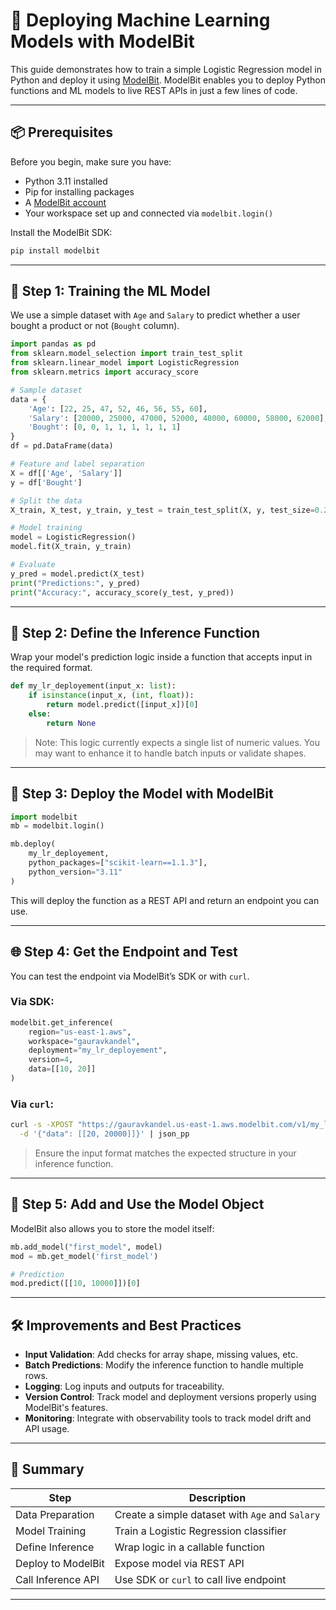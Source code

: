 # 🚀 Deploying Machine Learning Models with ModelBit

This guide demonstrates how to train a simple Logistic Regression model in Python and deploy it using [ModelBit](https://modelbit.com/). ModelBit enables you to deploy Python functions and ML models to live REST APIs in just a few lines of code.

---

## 📦 Prerequisites

Before you begin, make sure you have:

- Python 3.11 installed
- Pip for installing packages
- A [ModelBit account](https://modelbit.com/)
- Your workspace set up and connected via `modelbit.login()`

Install the ModelBit SDK:

```bash
pip install modelbit
```

---

## 🧠 Step 1: Training the ML Model

We use a simple dataset with `Age` and `Salary` to predict whether a user bought a product or not (`Bought` column).

```python
import pandas as pd
from sklearn.model_selection import train_test_split
from sklearn.linear_model import LogisticRegression
from sklearn.metrics import accuracy_score

# Sample dataset
data = {
    'Age': [22, 25, 47, 52, 46, 56, 55, 60],
    'Salary': [20000, 25000, 47000, 52000, 48000, 60000, 58000, 62000],
    'Bought': [0, 0, 1, 1, 1, 1, 1, 1]
}
df = pd.DataFrame(data)

# Feature and label separation
X = df[['Age', 'Salary']]
y = df['Bought']

# Split the data
X_train, X_test, y_train, y_test = train_test_split(X, y, test_size=0.2, random_state=42)

# Model training
model = LogisticRegression()
model.fit(X_train, y_train)

# Evaluate
y_pred = model.predict(X_test)
print("Predictions:", y_pred)
print("Accuracy:", accuracy_score(y_test, y_pred))
```

---

## 🧩 Step 2: Define the Inference Function

Wrap your model's prediction logic inside a function that accepts input in the required format.

```python
def my_lr_deployement(input_x: list):
    if isinstance(input_x, (int, float)):
        return model.predict([input_x])[0]
    else:
        return None
```

> Note: This logic currently expects a single list of numeric values. You may want to enhance it to handle batch inputs or validate shapes.

---

## 🚀 Step 3: Deploy the Model with ModelBit

```python
import modelbit
mb = modelbit.login()

mb.deploy(
    my_lr_deployement,
    python_packages=["scikit-learn==1.1.3"],
    python_version="3.11"
)
```

This will deploy the function as a REST API and return an endpoint you can use.

---

## 🌐 Step 4: Get the Endpoint and Test

You can test the endpoint via ModelBit’s SDK or with `curl`.

### Via SDK:
```python
modelbit.get_inference(
    region="us-east-1.aws",
    workspace="gauravkandel",
    deployment="my_lr_deployement",
    version=4,
    data=[[10, 20]]
)
```

### Via `curl`:
```bash
curl -s -XPOST "https://gauravkandel.us-east-1.aws.modelbit.com/v1/my_lr_deployement/latest" \
  -d '{"data": [[20, 20000]]}' | json_pp
```

> Ensure the input format matches the expected structure in your inference function.

---

## 💾 Step 5: Add and Use the Model Object

ModelBit also allows you to store the model itself:

```python
mb.add_model("first_model", model)
mod = mb.get_model('first_model')

# Prediction
mod.predict([[10, 10000]])[0]
```

---

## 🛠 Improvements and Best Practices

- **Input Validation**: Add checks for array shape, missing values, etc.
- **Batch Predictions**: Modify the inference function to handle multiple rows.
- **Logging**: Log inputs and outputs for traceability.
- **Version Control**: Track model and deployment versions properly using ModelBit's features.
- **Monitoring**: Integrate with observability tools to track model drift and API usage.

---

## 📎 Summary

| Step              | Description                                      |
|-------------------|--------------------------------------------------|
| Data Preparation  | Create a simple dataset with `Age` and `Salary` |
| Model Training    | Train a Logistic Regression classifier          |
| Define Inference  | Wrap logic in a callable function               |
| Deploy to ModelBit| Expose model via REST API                       |
| Call Inference API| Use SDK or `curl` to call live endpoint         |

---
